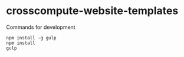 # crosscompute-website-templates

Commands for development
```
npm install -g gulp
npm install
gulp
```
